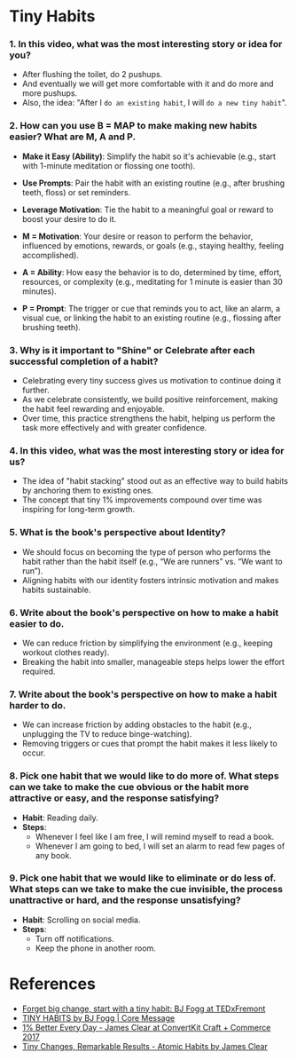 # Tiny Habits
### 1. In this video, what was the most interesting story or idea for you?
- After flushing the toilet, do 2 pushups.
- And eventually we will get more comfortable with it and do more and more pushups.
- Also, the idea: "After I `do an existing habit`, I will `do a new tiny habit`".

### 2. How can you use B = MAP to make making new habits easier? What are M, A and P.
- **Make it Easy (Ability)**: Simplify the habit so it's achievable (e.g., start with 1-minute meditation or flossing one tooth).  

- **Use Prompts**: Pair the habit with an existing routine (e.g., after brushing teeth, floss) or set reminders.  

- **Leverage Motivation**: Tie the habit to a meaningful goal or reward to boost your desire to do it.  

- **M = Motivation**: Your desire or reason to perform the behavior, influenced by emotions, rewards, or goals (e.g., staying healthy, feeling accomplished).  

- **A = Ability**: How easy the behavior is to do, determined by time, effort, resources, or complexity (e.g., meditating for 1 minute is easier than 30 minutes).  

- **P = Prompt**: The trigger or cue that reminds you to act, like an alarm, a visual cue, or linking the habit to an existing routine (e.g., flossing after brushing teeth).  


### 3. Why is it important to "Shine" or Celebrate after each successful completion of a habit?

- Celebrating every tiny success gives us motivation to continue doing it further.  
- As we celebrate consistently, we build positive reinforcement, making the habit feel rewarding and enjoyable.  
- Over time, this practice strengthens the habit, helping us perform the task more effectively and with greater confidence.  

### 4. In this video, what was the most interesting story or idea for us?  
- The idea of "habit stacking" stood out as an effective way to build habits by anchoring them to existing ones.  
- The concept that tiny 1% improvements compound over time was inspiring for long-term growth.  

### 5. What is the book's perspective about Identity?  
- We should focus on becoming the type of person who performs the habit rather than the habit itself (e.g., “We are runners” vs. “We want to run”).  
- Aligning habits with our identity fosters intrinsic motivation and makes habits sustainable.  

### 6. Write about the book's perspective on how to make a habit easier to do.  
- We can reduce friction by simplifying the environment (e.g., keeping workout clothes ready).  
- Breaking the habit into smaller, manageable steps helps lower the effort required.  

### 7. Write about the book's perspective on how to make a habit harder to do.  
- We can increase friction by adding obstacles to the habit (e.g., unplugging the TV to reduce binge-watching).  
- Removing triggers or cues that prompt the habit makes it less likely to occur.  

### 8. Pick one habit that we would like to do more of. What steps can we take to make the cue obvious or the habit more attractive or easy, and the response satisfying?  
- **Habit**: Reading daily.  
- **Steps**: 
    - Whenever I feel like I am free, I will remind myself to read a book.
    - Whenever I am going to bed, I will set an alarm to read few pages of any book.

### 9. Pick one habit that we would like to eliminate or do less of. What steps can we take to make the cue invisible, the process unattractive or hard, and the response unsatisfying?  
- **Habit**: Scrolling on social media.  
- **Steps**: 
    - Turn off notifications.
    - Keep the phone in another room.

# References
- [Forget big change, start with a tiny habit: BJ Fogg at TEDxFremont](https://www.youtube.com/watch?v=AdKUJxjn-R8)
- [TINY HABITS by BJ Fogg | Core Message](https://www.youtube.com/watch?v=S_8e-6ZHKLs)
- [1% Better Every Day - James Clear at ConvertKit Craft + Commerce 2017](https://www.youtube.com/watch?v=mNeXuCYiE0U)
- [Tiny Changes, Remarkable Results - Atomic Habits by James Clear](https://www.youtube.com/watch?v=YT7tQzmGRLA)